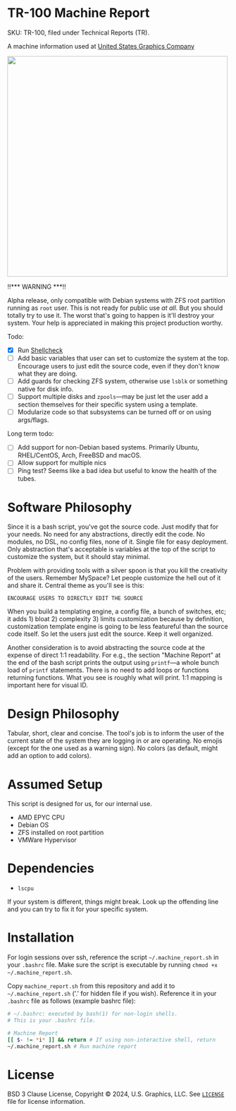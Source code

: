 # TR-100 Machine Report
SKU: TR-100, filed under Technical Reports (TR).

A machine information used at [United States Graphics Company](https://x.com/usgraphics)

<img src="https://github.com/usgraphics/TR-100/assets/8161031/2a8412dd-09de-45ff-8dfb-e5c6b6f19212" width="500" />

‼️*** WARNING ***‼️

Alpha release, only compatible with Debian systems with ZFS root partition running as `root` user. This is not ready for public use *at all*. But you should totally try to use it. The worst that's going to happen is it'll destroy your system. Your help is appreciated in making this project production worthy.

Todo:
- [x] Run [Shellcheck](https://www.shellcheck.net/)
- [ ] Add basic variables that user can set to customize the system at the top. Encourage users to just edit the source code, even if they don't know what they are doing.
- [ ] Add guards for checking ZFS system, otherwise use `lsblk` or something native for disk info.
- [ ] Support multiple disks and `zpools`—may be just let the user add a section themselves for their specific system using a template.
- [ ] Modularize code so that subsystems can be turned off or on using args/flags.

Long term todo:
- [ ] Add support for non-Debian based systems. Primarily Ubuntu, RHEL/CentOS, Arch, FreeBSD and macOS.
- [ ] Allow support for multiple nics
- [ ] Ping test? Seems like a bad idea but useful to know the health of the tubes.

# Software Philosophy
Since it is a bash script, you've got the source code. Just modify that for your needs. No need for any abstractions, directly edit the code. No modules, no DSL, no config files, none of it. Single file for easy deployment. Only abstraction that's acceptable is variables at the top of the script to customize the system, but it should stay minimal. 

Problem with providing tools with a silver spoon is that you kill the creativity of the users. Remember MySpace? Let people customize the hell out of it and share it. Central theme as you'll see is this:

```
ENCOURAGE USERS TO DIRECTLY EDIT THE SOURCE
```

When you build a templating engine, a config file, a bunch of switches, etc; it adds 1) bloat 2) complexity 3) limits customization because by definition, customization template engine is going to be less featureful than the source code itself. So let the users just edit the source. Keep it well organized.

Another consideration is to avoid abstracting the source code at the expense of direct 1:1 readability. For e.g., the section "Machine Report" at the end of the bash script prints the output using `printf`—a whole bunch load of `printf` statements. There is no need to add loops or functions returning functions. What you see is roughly what will print. 1:1 mapping is important here for visual ID.

# Design Philosophy
Tabular, short, clear and concise. The tool's job is to inform the user of the current state of the system they are logging in or are operating. No emojis (except for the one used as a warning sign). No colors (as default, might add an option to add colors).

# Assumed Setup
This script is designed for us, for our internal use.

- AMD EPYC CPU
- Debian OS
- ZFS installed on root partition
- VMWare Hypervisor

# Dependencies
- `lscpu`

If your system is different, things might break. Look up the offending line and you can try to fix it for your specific system.

# Installation

For login sessions over ssh, reference the script `~/.machine_report.sh` in your `.bashrc` file. Make sure the script is executable by running `chmod +x ~/.machine_report.sh`.

Copy `machine_report.sh` from this repository and add it to `~/.machine_report.sh` ('.' for hidden file if you wish). Reference it in your `.bashrc` file as follows (example bashrc file):

```bash
# ~/.bashrc: executed by bash(1) for non-login shells.
# This is your .bashrc file.

# Machine Report
[[ $- != *i* ]] && return # If using non-interactive shell, return
~/.machine_report.sh # Run machine report
```

# License
BSD 3 Clause License, Copyright © 2024, U.S. Graphics, LLC. See [`LICENSE`](https://github.com/usgraphics/machine-report-staging/blob/master/LICENSE) file for license information.
